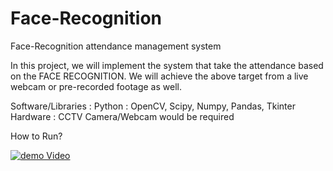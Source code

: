 # Face-Recognition
Face-Recognition attendance management system


   In this project, we will implement the system that take the attendance based on the FACE RECOGNITION.
   We will achieve the above target from a live webcam or pre-recorded footage as well.


   Software/Libraries :
Python : OpenCV, Scipy, Numpy, Pandas, Tkinter
    Hardware :
CCTV Camera/Webcam would be required


 How to Run?
 
 [![demo Video](https://img.youtube.com/vi/eJ5SWw8FUyw/0.jpg)](https://www.youtube.com/watch?v=eJ5SWw8FUyw)
